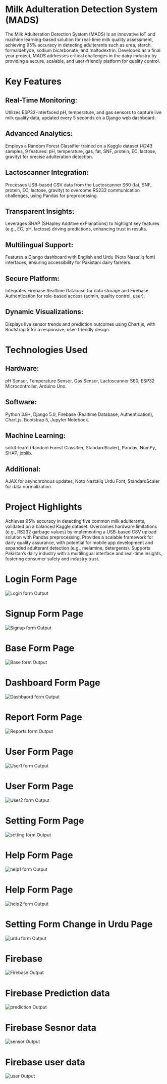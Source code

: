 # **Milk Adulteration Detection System (MADS)**
The Milk Adulteration Detection System (MADS) is an innovative IoT and machine learning-based solution for real-time milk quality assessment, achieving 95% accuracy in detecting adulterants such as urea, starch, formaldehyde, sodium bicarbonate, and maltodextrin. Developed as a final year project, MADS addresses critical challenges in the dairy industry by providing a secure, scalable, and user-friendly platform for quality control.

# **Key Features**
## Real-Time Monitoring:
Utilizes ESP32-interfaced pH, temperature, and gas sensors to capture live milk quality data, updated every 5 seconds on a Django web dashboard.
## Advanced Analytics: 
Employs a Random Forest Classifier trained on a Kaggle dataset (4243 samples, 9 features: pH, temperature, gas, fat, SNF, protein, EC, lactose, gravity) for precise adulteration detection.
## Lactoscanner Integration: 
Processes USB-based CSV data from the Lactoscanner S60 (fat, SNF, protein, EC, lactose, gravity) to overcome RS232 communication challenges, using Pandas for preprocessing.
## Transparent Insights:
Leverages SHAP (SHapley Additive exPlanations) to highlight key features (e.g., EC, pH, lactose) driving predictions, enhancing trust in results.
## Multilingual Support: 
Features a Django dashboard with English and Urdu (Noto Nastaliq font) interfaces, ensuring accessibility for Pakistani dairy farmers.
## Secure Platform: 
Integrates Firebase Realtime Database for data storage and Firebase Authentication for role-based access (admin, quality control, user).
## Dynamic Visualizations:
Displays live sensor trends and prediction outcomes using Chart.js, with Bootstrap 5 for a responsive, user-friendly design.
# **Technologies Used**
## **Hardware:**
pH Sensor, Temperature Sensor, Gas Sensor, Lactoscanner S60, ESP32 Microcontroller, Arduino Uno.
## **Software:** 
Python 3.8+, Django 5.0, Firebase (Realtime Database, Authentication), Chart.js, Bootstrap 5, Jupyter Notebook.
## **Machine Learning:**
scikit-learn (Random Forest Classifier, StandardScaler), Pandas, NumPy, SHAP, joblib.
## **Additional:**
AJAX for asynchronous updates, Noto Nastaliq Urdu Font, StandardScaler for data normalization.
# **Project Highlights**
Achieves 95% accuracy in detecting five common milk adulterants, validated on a balanced Kaggle dataset.
Overcomes hardware limitations (e.g., RS232 garbage values) by implementing a USB-based CSV upload solution with Pandas preprocessing.
Provides a scalable framework for dairy quality assurance, with potential for mobile app development and expanded adulterant detection (e.g., melamine, detergents).
Supports Pakistan’s dairy industry with a multilingual interface and real-time insights, fostering consumer safety and industry trust.



# **Login Form Page** 
![Login form Output](images/login.png)
# **Signup Form Page** 
![Signup form Output](images/sign.png)
# **Base Form Page** 
![Base form Output](images/base.png)
# **Dashboard Form Page** 
![Dashbaord form Output](images/dashboard.png)
# **Report Form Page** 
![Reports form Output](images/reports.png)
# **User Form Page** 
![User1 form Output](images/user1.png)
# **User Form Page** 
![User2 form Output](images/user2.png)
# **Setting Form Page** 
![setting form Output](images/setting.png)
# **Help Form Page** 
![help1 form Output](images/help1.png)
# **Help Form Page** 
![help2 form Output](images/help2.png)
# **Setting Form Change in Urdu Page** 
![urdu form Output](images/setting_in_urdu.png)
# **Firebase** 
![Firebase Output](images/firebase.png)
# **Firebase Prediction data** 
![prediction Output](images/prediction.png)
# **Firebase Sesnor data** 
![sensor Output](images/senspor.png)
# **Firebase user data** 
![user Output](images/userrr.png)



